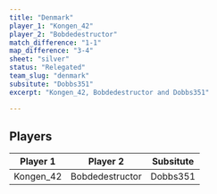 ```yaml
---
title: "Denmark"
player_1: "Kongen_42"
player_2: "Bobdedestructor"
match_difference: "1-1"
map_difference: "3-4"
sheet: "silver"
status: "Relegated"
team_slug: "denmark"
subsitute: "Dobbs351"
excerpt: "Kongen_42, Bobdedestructor and Dobbs351"

---
```

## Players

| Player 1 | Player 2 | Subsitute |
| -- | -- | -- |
| Kongen_42 | Bobdedestructor | Dobbs351 |
